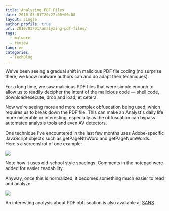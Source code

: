 ```yaml
---
title: Analyzing PDF Files
date: 2010-03-01T20:27:00+00:00
layout: single
author_profile: true
url: 2010/03/01/analyzing-pdf-files/
tags:
  - malware
  - review
lang: en
categories: 
  - TechBlog
---
```

We've been seeing a gradual shift in malicious PDF file coding (no surprise there, we know malware authors can and do adapt their techniques).

For a long time, we saw malicious PDF files that were simple enough to allow us to readily decipher the intent of the malicious code — shell code, download/execute, drop and load, et cetera.

Now we're seeing more and more complex obfuscation being used, which requires us to break down the PDF file. This can make an Analyst's daily life more miserable or interesting, especially as the obfuscation can bypass automated analysis tools and even AV detectors.

One technique I've encountered in the last few months uses Adobe-specific JavaScript objects such as getPageNthWord and getPageNumWords. Here's a screenshot of one example:

[![](http://3.bp.blogspot.com/_vaUVXcmC3OI/S4wbq2PZ5MI/AAAAAAAABC0/oc3ugLvzQYw/s640/obfuscated.gif)](http://3.bp.blogspot.com/_vaUVXcmC3OI/S4wbq2PZ5MI/AAAAAAAABC0/oc3ugLvzQYw/s1600-h/obfuscated.gif)

Note how it uses old-school style spacings. Comments in the notepad were added for easier readability.

Anyway, once this is normalized, it becomes something much easier to read and analyze:

[![](http://3.bp.blogspot.com/_vaUVXcmC3OI/S4wbsNxU13I/AAAAAAAABC8/gEcj9mYkffc/s640/normalized.gif)](http://3.bp.blogspot.com/_vaUVXcmC3OI/S4wbsNxU13I/AAAAAAAABC8/gEcj9mYkffc/s1600-h/normalized.gif)

An interesting analysis about PDF obfuscation is also available at [SANS](http://isc.sans.org/diary.html?storyid=7906).